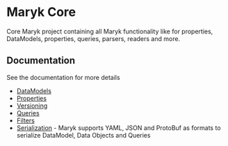 # Maryk Core

Core Maryk project containing all Maryk functionality like for properties, DataModels,
properties, queries, parsers, readers and more.

## Documentation

See the documentation for more details

- [DataModels](documentation/datamodel.md)
- [Properties](documentation/properties/properties.md)
- [Versioning](documentation/versioning.md)
- [Queries](documentation/query.md)
- [Filters](documentation/filters.md)
- [Serialization](documentation/serialization.md) - Maryk supports YAML, JSON
   and ProtoBuf as formats to serialize DataModel, Data Objects and Queries

